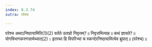 ```yaml
---
index: 8.3.74
sutra: परेश्च

---
```

परेश्च अथाऽनिष्ठायामिति(1)(2) वर्तते उताहो निवृत्तम्?॥ निवृत्तमित्याह॥ कथं ज्ञायते?॥ योगविभागकरणसार्मथ्यात्(2)। इतरथा हि विपरिभ्यां च स्कन्देरनिष्ठायामित्येव ब्रूयात्॥ (परेश्च)॥